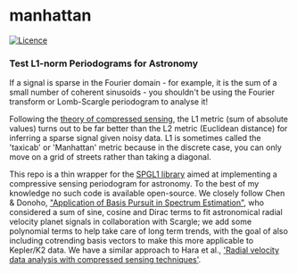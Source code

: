 # manhattan
[![Licence](https://img.shields.io/badge/License-LGPL%20v2.1-blue.svg?style=flat)](https://www.gnu.org/licenses/old-licenses/lgpl-2.1.html)


### Test L1-norm Periodograms for Astronomy

If a signal is sparse in the Fourier domain - for example, it is the sum of a small number of coherent sinusoids - you shouldn't be using the Fourier transform or Lomb-Scargle periodogram to analyse it! 

Following the [theory of compressed sensing](https://arxiv.org/abs/math/0503066), the L1 metric (sum of absolute values) turns out to be far better than the L2 metric (Euclidean distance) for inferring a sparse signal given noisy data. L1 is sometimes called the 'taxicab' or 'Manhattan' metric because in the discrete case, you can only move on a grid of streets rather than taking a diagonal.

This repo is a thin wrapper for the [SPGL1 library](https://github.com/drrelyea/SPGL1_python_port) aimed at implementing a compressive sensing periodogram for astronomy. To the best of my knowledge no such code is available open-source. We closely follow Chen & Donoho, ["Application of Basis Pursuit in Spectrum Estimation"](http://ieeexplore.ieee.org/document/681827/), who considered a sum of sine, cosine and Dirac terms to fit astronomical radial velocity planet signals in collaboration with Scargle; we add some polynomial terms to help take care of long term trends, with the goal of also including cotrending basis vectors to make this more applicable to Kepler/K2 data. We have a similar approach to Hara et al., ['Radial velocity data analysis with compressed sensing techniques'](http://adsabs.harvard.edu/abs/2017MNRAS.464.1220H).

